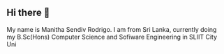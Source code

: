 ## Hi there 👋
My name is Manitha Sendiv Rodrigo. I am from Sri Lanka, currently doing my B.Sc(Hons) Computer Science and Sofiware Engineering in SLIIT City Uni
<!--
**manithasendiv/manithasendiv** is a ✨ _special_ ✨ repository because its `README.md` (this file) appears on your GitHub profile.

Here are some ideas to get you started:

- 🔭 I’m currently working on ...
- 🌱 I’m currently learning ...
- 👯 I’m looking to collaborate on ...
- 🤔 I’m looking for help with ...
- 💬 Ask me about ...
- 📫 How to reach me: ...
- 😄 Pronouns: ...
- ⚡ Fun fact: ...
-->
